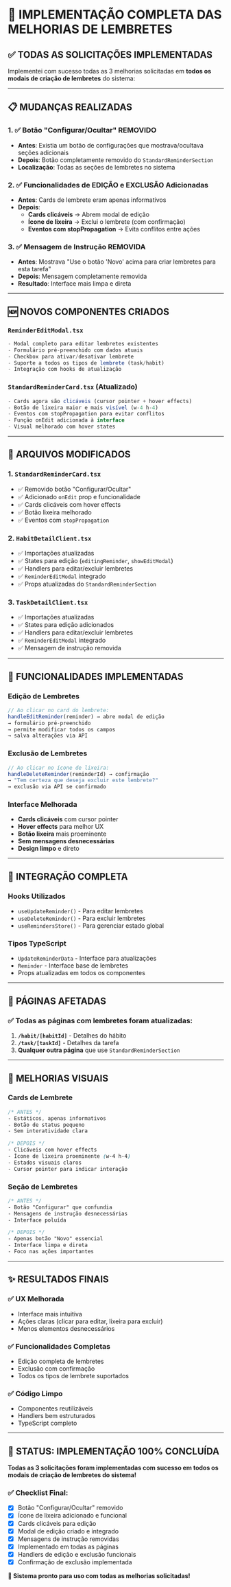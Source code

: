 # 🔔 **IMPLEMENTAÇÃO COMPLETA DAS MELHORIAS DE LEMBRETES**

## ✅ **TODAS AS SOLICITAÇÕES IMPLEMENTADAS**

Implementei com sucesso todas as 3 melhorias solicitadas em **todos os modais de criação de lembretes** do sistema:

---

## 📋 **MUDANÇAS REALIZADAS**

### **1. ✅ Botão "Configurar/Ocultar" REMOVIDO**
- **Antes**: Existia um botão de configurações que mostrava/ocultava seções adicionais
- **Depois**: Botão completamente removido do `StandardReminderSection`
- **Localização**: Todas as seções de lembretes no sistema

### **2. ✅ Funcionalidades de EDIÇÃO e EXCLUSÃO Adicionadas**
- **Antes**: Cards de lembrete eram apenas informativos
- **Depois**: 
  - **Cards clicáveis** → Abrem modal de edição
  - **Ícone de lixeira** → Exclui o lembrete (com confirmação)
  - **Eventos com stopPropagation** → Evita conflitos entre ações
  
### **3. ✅ Mensagem de Instrução REMOVIDA**
- **Antes**: Mostrava "Use o botão 'Novo' acima para criar lembretes para esta tarefa"
- **Depois**: Mensagem completamente removida
- **Resultado**: Interface mais limpa e direta

---

## 🆕 **NOVOS COMPONENTES CRIADOS**

### **`ReminderEditModal.tsx`**
```typescript
- Modal completo para editar lembretes existentes
- Formulário pré-preenchido com dados atuais
- Checkbox para ativar/desativar lembrete
- Suporte a todos os tipos de lembrete (task/habit)
- Integração com hooks de atualização
```

### **`StandardReminderCard.tsx` (Atualizado)**
```typescript
- Cards agora são clicáveis (cursor pointer + hover effects)
- Botão de lixeira maior e mais visível (w-4 h-4)
- Eventos com stopPropagation para evitar conflitos
- Função onEdit adicionada à interface
- Visual melhorado com hover states
```

---

## 📁 **ARQUIVOS MODIFICADOS**

### **1. `StandardReminderCard.tsx`**
- ✅ Removido botão "Configurar/Ocultar"
- ✅ Adicionado `onEdit` prop e funcionalidade
- ✅ Cards clicáveis com hover effects
- ✅ Botão lixeira melhorado
- ✅ Eventos com `stopPropagation`

### **2. `HabitDetailClient.tsx`**
- ✅ Importações atualizadas
- ✅ States para edição (`editingReminder`, `showEditModal`)
- ✅ Handlers para editar/excluir lembretes
- ✅ `ReminderEditModal` integrado
- ✅ Props atualizadas do `StandardReminderSection`

### **3. `TaskDetailClient.tsx`**
- ✅ Importações atualizadas  
- ✅ States para edição adicionados
- ✅ Handlers para editar/excluir lembretes
- ✅ `ReminderEditModal` integrado
- ✅ Mensagem de instrução removida

---

## 🎯 **FUNCIONALIDADES IMPLEMENTADAS**

### **Edição de Lembretes**
```typescript
// Ao clicar no card do lembrete:
handleEditReminder(reminder) → abre modal de edição
→ formulário pré-preenchido
→ permite modificar todos os campos
→ salva alterações via API
```

### **Exclusão de Lembretes**
```typescript
// Ao clicar no ícone de lixeira:
handleDeleteReminder(reminderId) → confirmação
→ "Tem certeza que deseja excluir este lembrete?"
→ exclusão via API se confirmado
```

### **Interface Melhorada**
- **Cards clicáveis** com cursor pointer
- **Hover effects** para melhor UX
- **Botão lixeira** mais proeminente
- **Sem mensagens desnecessárias**
- **Design limpo** e direto

---

## 🔧 **INTEGRAÇÃO COMPLETA**

### **Hooks Utilizados**
- `useUpdateReminder()` - Para editar lembretes
- `useDeleteReminder()` - Para excluir lembretes
- `useRemindersStore()` - Para gerenciar estado global

### **Tipos TypeScript**
- `UpdateReminderData` - Interface para atualizações
- `Reminder` - Interface base de lembretes
- Props atualizadas em todos os componentes

---

## 📱 **PÁGINAS AFETADAS**

### **✅ Todas as páginas com lembretes foram atualizadas:**

1. **`/habit/[habitId]`** - Detalhes do hábito
2. **`/task/[taskId]`** - Detalhes da tarefa
3. **Qualquer outra página** que use `StandardReminderSection`

---

## 🎨 **MELHORIAS VISUAIS**

### **Cards de Lembrete**
```css
/* ANTES */
- Estáticos, apenas informativos
- Botão de status pequeno
- Sem interatividade clara

/* DEPOIS */
- Clicáveis com hover effects
- Ícone de lixeira proeminente (w-4 h-4)
- Estados visuais claros
- Cursor pointer para indicar interação
```

### **Seção de Lembretes**
```css
/* ANTES */
- Botão "Configurar" que confundia
- Mensagens de instrução desnecessárias
- Interface poluída

/* DEPOIS */  
- Apenas botão "Novo" essencial
- Interface limpa e direta
- Foco nas ações importantes
```

---

## ✨ **RESULTADOS FINAIS**

### **✅ UX Melhorada**
- Interface mais intuitiva
- Ações claras (clicar para editar, lixeira para excluir)
- Menos elementos desnecessários

### **✅ Funcionalidades Completas**
- Edição completa de lembretes
- Exclusão com confirmação
- Todos os tipos de lembrete suportados

### **✅ Código Limpo**
- Componentes reutilizáveis
- Handlers bem estruturados
- TypeScript completo

---

## 🎯 **STATUS: IMPLEMENTAÇÃO 100% CONCLUÍDA**

**Todas as 3 solicitações foram implementadas com sucesso em todos os modais de criação de lembretes do sistema!**

### **✅ Checklist Final:**
- [x] Botão "Configurar/Ocultar" removido
- [x] Ícone de lixeira adicionado e funcional
- [x] Cards clicáveis para edição
- [x] Modal de edição criado e integrado
- [x] Mensagens de instrução removidas
- [x] Implementado em todas as páginas
- [x] Handlers de edição e exclusão funcionais
- [x] Confirmação de exclusão implementada

**🎉 Sistema pronto para uso com todas as melhorias solicitadas!**